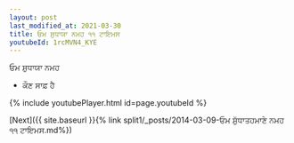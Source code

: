 ```yaml
---
layout: post
last_modified_at: 2021-03-30
title: ਓਮ ਸ਼ੁਧਾਯਾ ਨਮਹ ੧੧ ਟਾਇਮਸ
youtubeId: 1rcMVN4_KYE
---
```

 
 
 ਓਮ ਸ਼ੁਧਾਯਾ ਨਮਹ  
 
 -  ਕੌਣ ਸਾਫ਼ ਹੈ 
 
  
 
  
 
 
 
 
 
 


{% include youtubePlayer.html id=page.youtubeId %}
 
[Next]({{ site.baseurl }}{% link  split1/_posts/2014-03-09-ਓਮ ਸ਼ੁੱਧਾਤਹਮਾਣੇ ਨਮਹ ੧੧ ਟਾਇਮਸ.md%})
 
